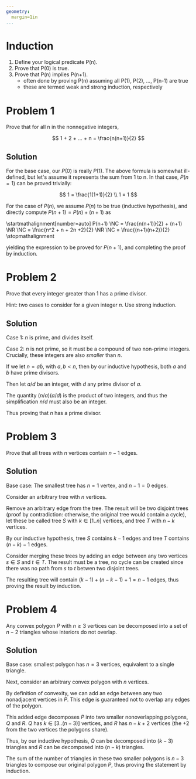 ```yaml
---
geometry:
  margin=1in
...
```



# Induction

1. Define your logical predicate P(n).
2. Prove that P(0) is true.
3. Prove that P(n) implies P(n+1).
   - often done by proving P(n) assuming all P(1), P(2), ..., P(n-1) are true
   - these are termed weak and strong induction, respectively


# Problem 1

Prove that for all n in the nonnegative integers,

$$
1 + 2 + ... + n = \frac{n(n+1)}{2}
$$

## Solution

For the base case, our $P(0)$ is really $P(1)$. The above formula is somewhat ill-defined, but let's assume it represents the sum from 1 to n. In that case, $P(n=1)$ can be proved trivially:

$$
1 = \frac{1(1+1)}{2} \\
1 = 1
$$

For the case of $P(n)$, we assume $P(n)$ to be true (inductive hypothesis), and directly compute $P(n+1) = P(n) + (n+1)$ as

\startmathalignment[number=auto]
P(n+1) \NC = \frac{n(n+1)}{2} + (n+1) \NR
\NC = \frac{n^2 + n + 2n +2}{2} \NR
\NC = \frac{(n+1)(n+2)}{2}
\stopmathalignment

yielding the expression to be proved for $P(n+1)$, and completing the proof by induction.

# Problem 2

Prove that every integer greater than 1 has a prime divisor.

Hint: two cases to consider for a given integer *n*. Use strong induction.

## Solution

Case 1: $n$ is prime, and divides itself.

Case 2: $n$ is not prime, so it must be a compound of two non-prime integers. Crucially, these integers are also *smaller* than $n$.

If we let $n = a \dot b$, with $a, b < n$, then by our inductive hypothesis, both $a$ and $b$ have prime divisors.

Then let $a/d$ be an integer, with $d$ any prime divisor of $a$.

The quantity $(n/a)(a/d)$ is the product of two integers, and thus the simplification $n/d$ must also be an integer.

Thus proving that $n$ has a prime divisor.

# Problem 3

Prove that all trees with $n$ vertices contain $n-1$ edges.

## Solution

Base case: The smallest tree has $n=1$ vertex, and $n-1 = 0$ edges.

Consider an arbitrary tree with $n$ vertices.

Remove an arbitrary edge from the tree. The result will be two disjoint trees (proof by contradiction: otherwise, the original tree would contain a cycle), let these be called tree $S$ with $k \in [1..n]$ vertices, and tree $T$ with $n-k$ vertices.

By our inductive hypothesis, tree $S$ contains $k-1$ edges and tree $T$ contains $(n-k)-1$ edges.

Consider merging these trees by adding an edge between any two vertices $s \in S$ and $t \in T$. The result must be a tree, no cycle can be created since there was no path from $s$ to $t$ betwen two disjoint trees.

The resulting tree will contain $(k-1) + (n-k-1) + 1 = n-1$ edges, thus proving the result by induction.


# Problem 4

Any convex polygon $P$ with $n \geq 3$ vertices can be decomposed into a set of
$n-2$ triangles whose interiors do not overlap.

## Solution

Base case: smallest polygon has $n=3$ vertices, equivalent to a single triangle.

Next, consider an arbitrary convex polygon with $n$ vertices.

By definition of convexity, we can add an edge between any two nonadjacent vertices in $P$. This edge is guaranteed not to overlap any edges of the polygon.

This added edge decomposes $P$ into two smaller nonoverlapping polygons, $Q$ and $R$. $Q$ has $k \in [3..(n-3)]$ vertices, and $R$ has $n-k+2$ vertices (the +2 from the two vertices the polygons share).

Thus, by our inductive hypothesis, $Q$ can be decomposed into $(k-3)$ triangles and $R$ can be decomposed into $(n-k)$ triangles.

The sum of the number of triangles in these two smaller polygons is $n-3$ triangles to compose our original polygon $P$, thus proving the statement by induction.

